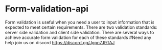 # Form-validation-api
Form validation is useful when you need a user to input information that is expected to meet certain requirements. There are two validation standards: server side validation and client side validation. There are several ways to achieve accurate form validation for each of these standards
#Need any  help join us on discord
https://discord.gg/Jgpn7J9TAJ
